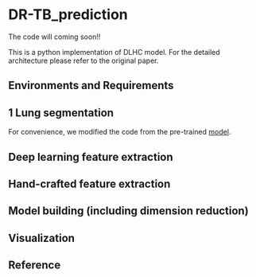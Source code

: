 # DR-TB_prediction
The code will coming soon!!

This is a python implementation of DLHC model. For the detailed architecture please refer to the original paper. 

## Environments and Requirements



## 1 Lung segmentation
For convenience, we modified the code from the pre-trained [model](https://github.com/JoHof/lungmask). 


## Deep learning feature extraction

## Hand-crafted feature extraction 

## Model building (including dimension reduction) 

## Visualization

## Reference
